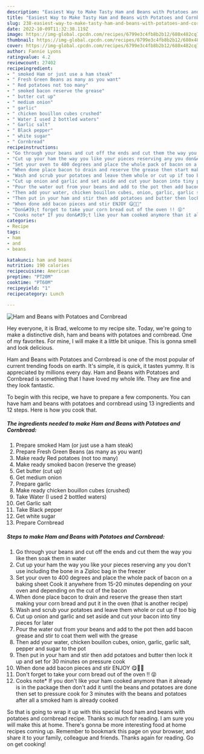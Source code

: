 ```yaml
---
description: "Easiest Way to Make Tasty Ham and Beans with Potatoes and Cornbread"
title: "Easiest Way to Make Tasty Ham and Beans with Potatoes and Cornbread"
slug: 238-easiest-way-to-make-tasty-ham-and-beans-with-potatoes-and-cornbread
date: 2022-10-09T11:32:38.119Z
image: https://img-global.cpcdn.com/recipes/6799e3c4fb8b2b12/680x482cq70/ham-and-beans-with-potatoes-and-cornbread-recipe-main-photo.jpg
thumbnail: https://img-global.cpcdn.com/recipes/6799e3c4fb8b2b12/680x482cq70/ham-and-beans-with-potatoes-and-cornbread-recipe-main-photo.jpg
cover: https://img-global.cpcdn.com/recipes/6799e3c4fb8b2b12/680x482cq70/ham-and-beans-with-potatoes-and-cornbread-recipe-main-photo.jpg
author: Fannie Lyons
ratingvalue: 4.2
reviewcount: 27402
recipeingredient:
- " smoked Ham or just use a ham steak"
- " Fresh Green Beans as many as you want"
- " Red potatoes not too many"
- " smoked bacon reserve the grease"
- " butter cut up"
- " medium onion"
- " garlic"
- " chicken bouillon cubes crushed"
- " Water I used 2 bottled waters"
- " Garlic salt"
- " Black pepper"
- " white sugar"
- " Cornbread"
recipeinstructions:
- "Go through your beans and cut off the ends and cut them the way you like then soak them in water"
- "Cut up your ham the way you like your pieces reserving any you don&#39;t use including the bone in a Ziploc bag in the freezer"
- "Set your oven to 400 degrees and place the whole pack of bacon on a baking sheet Cook it anywhere from 15-20 minutes depending on your oven and depending on the cut of the bacon"
- "When done place bacon to drain and reserve the grease then start making your corn bread and put it in the oven (that is another recipe)"
- "Wash and scrub your potatoes and leave them whole or cut up if too big"
- "Cut up onion and garlic and set aside and cut your bacon into tiny pieces for later"
- "Pour the water out from your beans and add to the pot then add bacon grease and stir to coat them well with the grease"
- "Then add your water, chicken bouillon cubes, onion, garlic, garlic salt, pepper and sugar to the pot"
- "Then put in your ham and stir then add potatoes and butter then lock it up and set for 30 minutes on pressure cook"
- "When done add bacon pieces and stir ENJOY 😋💋💗"
- "Don&#39;t forget to take your corn bread out of the oven !! 😝"
- "Cooks note* If you don&#39;t like your ham cooked anymore than it already is in the package then don&#39;t add it until the beans and potatoes are done then set to pressure cook for 3 minutes with the beans and potatoes after all a smoked ham is already cooked"
categories:
- Recipe
tags:
- ham
- and
- beans

katakunci: ham and beans 
nutrition: 190 calories
recipecuisine: American
preptime: "PT20M"
cooktime: "PT60M"
recipeyield: "1"
recipecategory: Lunch

---
```



![Ham and Beans with Potatoes and Cornbread](https://img-global.cpcdn.com/recipes/6799e3c4fb8b2b12/680x482cq70/ham-and-beans-with-potatoes-and-cornbread-recipe-main-photo.jpg)

Hey everyone, it is Brad, welcome to my recipe site. Today, we're going to make a distinctive dish, ham and beans with potatoes and cornbread. One of my favorites. For mine, I will make it a little bit unique. This is gonna smell and look delicious.

Ham and Beans with Potatoes and Cornbread is one of the most popular of current trending foods on earth. It's simple, it is quick, it tastes yummy. It is appreciated by millions every day. Ham and Beans with Potatoes and Cornbread is something that I have loved my whole life. They are fine and they look fantastic.




To begin with this recipe, we have to prepare a few components. You can have ham and beans with potatoes and cornbread using 13 ingredients and 12 steps. Here is how you cook that.

<!--inarticleads1-->

##### The ingredients needed to make Ham and Beans with Potatoes and Cornbread:

1. Prepare  smoked Ham (or just use a ham steak)
1. Prepare  Fresh Green Beans (as many as you want)
1. Make ready  Red potatoes (not too many)
1. Make ready  smoked bacon (reserve the grease)
1. Get  butter (cut up)
1. Get  medium onion
1. Prepare  garlic
1. Make ready  chicken bouillon cubes (crushed)
1. Take  Water (I used 2 bottled waters)
1. Get  Garlic salt
1. Take  Black pepper
1. Get  white sugar
1. Prepare  Cornbread




<!--inarticleads2-->

##### Steps to make Ham and Beans with Potatoes and Cornbread:

1. Go through your beans and cut off the ends and cut them the way you like then soak them in water
1. Cut up your ham the way you like your pieces reserving any you don&#39;t use including the bone in a Ziploc bag in the freezer
1. Set your oven to 400 degrees and place the whole pack of bacon on a baking sheet Cook it anywhere from 15-20 minutes depending on your oven and depending on the cut of the bacon
1. When done place bacon to drain and reserve the grease then start making your corn bread and put it in the oven (that is another recipe)
1. Wash and scrub your potatoes and leave them whole or cut up if too big
1. Cut up onion and garlic and set aside and cut your bacon into tiny pieces for later
1. Pour the water out from your beans and add to the pot then add bacon grease and stir to coat them well with the grease
1. Then add your water, chicken bouillon cubes, onion, garlic, garlic salt, pepper and sugar to the pot
1. Then put in your ham and stir then add potatoes and butter then lock it up and set for 30 minutes on pressure cook
1. When done add bacon pieces and stir ENJOY 😋💋💗
1. Don&#39;t forget to take your corn bread out of the oven !! 😝
1. Cooks note* If you don&#39;t like your ham cooked anymore than it already is in the package then don&#39;t add it until the beans and potatoes are done then set to pressure cook for 3 minutes with the beans and potatoes after all a smoked ham is already cooked




So that is going to wrap it up with this special food ham and beans with potatoes and cornbread recipe. Thanks so much for reading. I am sure you will make this at home. There's gonna be more interesting food at home recipes coming up. Remember to bookmark this page on your browser, and share it to your family, colleague and friends. Thanks again for reading. Go on get cooking!
